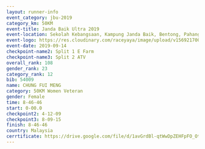 ```yaml
---
layout: runner-info 
event_category: jbu-2019 
category_km: 50KM 
event-title: Janda Baik Ultra 2019
event-location: Sekolah Kebangsaan, Kampung Janda Baik, Bentong, Pahang, Malaysia 
event-logo: https://res.cloudinary.com/raceyaya/image/upload/v1569217009/logo/janda-baik_vch1pc.jpg 
event-date: 2019-09-14 
checkpoint-name2: Split 1 E Farm 
checkpoint-name3: Split 2 ATV 
overall_rank: 108
gender_rank: 23
category_rank: 12
bib: 54009
name: CHUNG FUI MENG
category: 50KM Women Veteran
gender: Female
time: 8-46-46
start: 0-00.0
checkpoint2: 4-12-09
checkpoint3: 8-09-15
finish: 8-46-46
country: Malaysia
cerrtificate: https://drive.google.com/file/d/1avGrdBl-qtWwDpZEHFpFO_OtpG1nUfsy/view?usp=sharing
---
```

